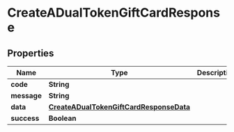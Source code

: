 

# CreateADualTokenGiftCardResponse


## Properties

| Name | Type | Description | Notes |
|------------ | ------------- | ------------- | -------------|
|**code** | **String** |  |  [optional] |
|**message** | **String** |  |  [optional] |
|**data** | [**CreateADualTokenGiftCardResponseData**](CreateADualTokenGiftCardResponseData.md) |  |  [optional] |
|**success** | **Boolean** |  |  [optional] |



